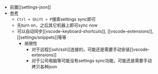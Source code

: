 - 前置[[settings-json]]
- [参考](https://code.visualstudio.com/docs/editor/settings-sync)
  - `Ctrl + Shift + P`搜索settings sync即可
  - 先turn on，之后其它机器上即可sync now
  - 可以自动同步[[vscode-keyboard-shortcuts]], [[vscode-extensions]], [[settings/snippets]]等等
    - 局限性
      - 对于远程[[ssh/ssh]]连接的，可能还是需要手动安装[[vscode-extensions]]
      - 对于公司电脑等可能没有settings sync功能，可能还是需要手动拷贝各种json